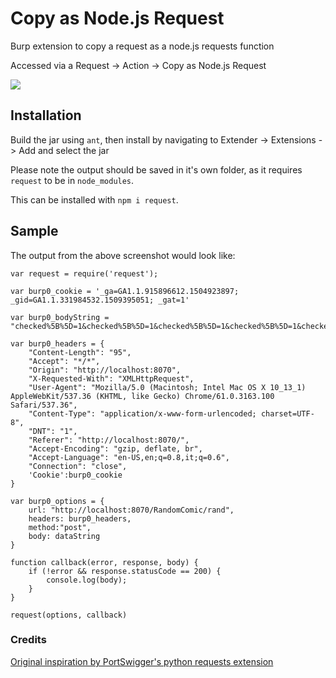 # Copy as Node.js Request

Burp extension to copy a request as a node.js requests function

Accessed via a Request -> Action -> Copy as Node.js Request

<img src="https://i.imgur.com/Qlo3mto.png">

## Installation
Build the jar using `ant`, then install by navigating to Extender -> Extensions -> Add and select the jar

Please note the output should be saved in it's own folder, as it requires `request` to be in `node_modules`.
 
This can be installed with `npm i request`.
## Sample

The output from the above screenshot would look like: 

```$xslt
var request = require('request');

var burp0_cookie = '_ga=GA1.1.915896612.1504923897; _gid=GA1.1.331984532.1509395051; _gat=1'

var burp0_bodyString = "checked%5B%5D=1&checked%5B%5D=1&checked%5B%5D=1&checked%5B%5D=1&checked%5B%5D=1&checked%5B%5D=1"

var burp0_headers = {
    "Content-Length": "95", 
    "Accept": "*/*", 
    "Origin": "http://localhost:8070", 
    "X-Requested-With": "XMLHttpRequest", 
    "User-Agent": "Mozilla/5.0 (Macintosh; Intel Mac OS X 10_13_1) AppleWebKit/537.36 (KHTML, like Gecko) Chrome/61.0.3163.100 Safari/537.36", 
    "Content-Type": "application/x-www-form-urlencoded; charset=UTF-8", 
    "DNT": "1", 
    "Referer": "http://localhost:8070/", 
    "Accept-Encoding": "gzip, deflate, br", 
    "Accept-Language": "en-US,en;q=0.8,it;q=0.6", 
    "Connection": "close",
    'Cookie':burp0_cookie
}

var burp0_options = {
    url: "http://localhost:8070/RandomComic/rand",
    headers: burp0_headers,
    method:"post",
    body: dataString
}

function callback(error, response, body) {
    if (!error && response.statusCode == 200) {
        console.log(body);
    }
}

request(options, callback)
```

### Credits

[Original inspiration by PortSwigger's python requests extension](https://github.com/PortSwigger/copy-as-python-requests)